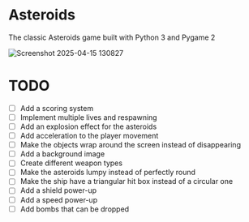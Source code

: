 # Asteroids

The classic Asteroids game built with Python 3 and Pygame 2

![Screenshot 2025-04-15 130827](https://github.com/user-attachments/assets/60a36e79-75f8-4fe0-a3b9-493af662ff1a)


# TODO

- [ ] Add a scoring system
- [ ] Implement multiple lives and respawning
- [ ] Add an explosion effect for the asteroids
- [ ] Add acceleration to the player movement
- [ ] Make the objects wrap around the screen instead of disappearing
- [ ] Add a background image
- [ ] Create different weapon types
- [ ] Make the asteroids lumpy instead of perfectly round
- [ ] Make the ship have a triangular hit box instead of a circular one
- [ ] Add a shield power-up
- [ ] Add a speed power-up
- [ ] Add bombs that can be dropped
